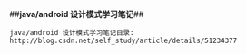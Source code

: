 ##**java/android 设计模式学习笔记**##
```
java/android 设计模式学习笔记目录:
http://blog.csdn.net/self_study/article/details/51234377
```